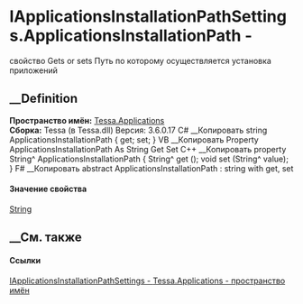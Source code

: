 # IApplicationsInstallationPathSettings.ApplicationsInstallationPath -
свойство
Gets or sets Путь по которому осуществляется установка приложений
## __Definition
 **Пространство имён:** [Tessa.Applications](N_Tessa_Applications.htm)  
 **Сборка:** Tessa (в Tessa.dll) Версия: 3.6.0.17
C# __Копировать
     string ApplicationsInstallationPath { get; set; }
VB __Копировать
     Property ApplicationsInstallationPath As String
    	Get
    	Set
C++ __Копировать
    property String^ ApplicationsInstallationPath {
    	String^ get ();
    	void set (String^ value);
    }
F# __Копировать
     abstract ApplicationsInstallationPath : string with get, set
#### Значение свойства
[String](https://learn.microsoft.com/dotnet/api/system.string)
##  __См. также
#### Ссылки
[IApplicationsInstallationPathSettings -
](T_Tessa_Applications_IApplicationsInstallationPathSettings.htm)
[Tessa.Applications - пространство имён](N_Tessa_Applications.htm)
